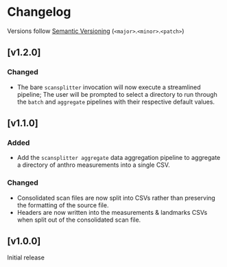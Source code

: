 # Changelog
Versions follow [Semantic Versioning](https://semver.org/spec/v2.0.0.html) (`<major>`.`<minor>`.`<patch>`)

## [v1.2.0]
### Changed
* The bare `scansplitter` invocation will now execute a streamlined pipeline; The user will be prompted to select a directory to run through the `batch` and `aggregate` pipelines with their respective default values.

## [v1.1.0]
### Added
* Add the `scansplitter aggregate` data aggregation pipeline to aggregate a directory of anthro measurements into a single CSV.

### Changed
* Consolidated scan files are now split into CSVs rather than preserving the formatting of the source file.
* Headers are now written into the measurements & landmarks CSVs when split out of the consolidated scan file.

## [v1.0.0]
Initial release
